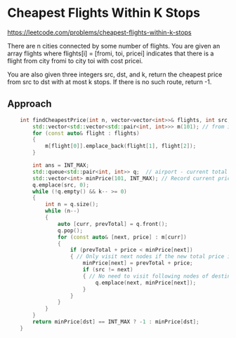 # Cheapest Flights Within K Stops

https://leetcode.com/problems/cheapest-flights-within-k-stops

There are n cities connected by some number of flights. You are given an array flights where flights[i] = [fromi, toi, pricei] indicates that there is a flight from city fromi to city toi with cost pricei.

You are also given three integers src, dst, and k, return the cheapest price from src to dst with at most k stops. If there is no such route, return -1.

## Approach 

``` C++
    int findCheapestPrice(int n, vector<vector<int>>& flights, int src, int dst, int k) {
        std::vector<std::vector<std::pair<int, int>>> m(101); // from index i to p1, price is p2
        for (const auto& flight : flights)
        {
            m[flight[0]].emplace_back(flight[1], flight[2]);
        }

        int ans = INT_MAX;
        std::queue<std::pair<int, int>> q;  // airport - current total price
        std::vector<int> minPrice(101, INT_MAX); // Record current price at each stop airport
        q.emplace(src, 0);
        while (!q.empty() && k-- >= 0)
        {
            int n = q.size();
            while (n--)
            {
                auto [curr, prevTotal] = q.front(); 
                q.pop();
                for (const auto& [next, price] : m[curr])
                {
                    if (prevTotal + price < minPrice[next])
                    { // Only visit next nodes if the new total price is cheaper
                        minPrice[next] = prevTotal + price;
                        if (src != next)
                        { // No need to visit following nodes of destination
                            q.emplace(next, minPrice[next]);
                        }
                    }
                }
            }
        }
        return minPrice[dst] == INT_MAX ? -1 : minPrice[dst];
    }
```
